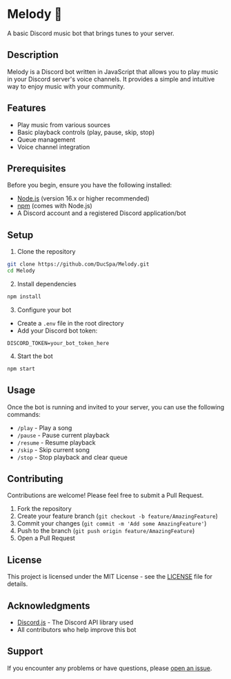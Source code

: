# Melody 🎵

A basic Discord music bot that brings tunes to your server.

## Description

Melody is a Discord bot written in JavaScript that allows you to play music in your Discord server's voice channels. It provides a simple and intuitive way to enjoy music with your community.

## Features

- Play music from various sources
- Basic playback controls (play, pause, skip, stop)
- Queue management
- Voice channel integration

## Prerequisites

Before you begin, ensure you have the following installed:
- [Node.js](https://nodejs.org/) (version 16.x or higher recommended)
- [npm](https://www.npmjs.com/) (comes with Node.js)
- A Discord account and a registered Discord application/bot

## Setup

1. Clone the repository
```bash
git clone https://github.com/DucSpa/Melody.git
cd Melody
```

2. Install dependencies
```bash
npm install
```

3. Configure your bot
- Create a `.env` file in the root directory
- Add your Discord bot token:
```env
DISCORD_TOKEN=your_bot_token_here
```

4. Start the bot
```bash
npm start
```

## Usage

Once the bot is running and invited to your server, you can use the following commands:
- `/play` - Play a song
- `/pause` - Pause current playback
- `/resume` - Resume playback
- `/skip` - Skip current song
- `/stop` - Stop playback and clear queue

## Contributing

Contributions are welcome! Please feel free to submit a Pull Request.

1. Fork the repository
2. Create your feature branch (`git checkout -b feature/AmazingFeature`)
3. Commit your changes (`git commit -m 'Add some AmazingFeature'`)
4. Push to the branch (`git push origin feature/AmazingFeature`)
5. Open a Pull Request

## License

This project is licensed under the MIT License - see the [LICENSE](LICENSE) file for details.

## Acknowledgments

- [Discord.js](https://discord.js.org/) - The Discord API library used
- All contributors who help improve this bot

## Support

If you encounter any problems or have questions, please [open an issue](https://github.com/DucSpa/Melody/issues).
